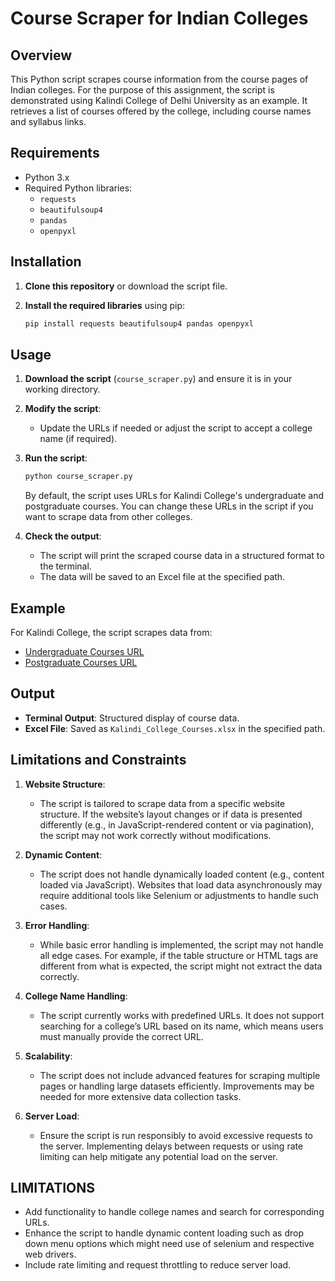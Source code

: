 # Course Scraper for Indian Colleges

## Overview

This Python script scrapes course information from the course pages of Indian colleges. For the purpose of this assignment, the script is demonstrated using Kalindi College of Delhi University as an example. It retrieves a list of courses offered by the college, including course names and syllabus links.

## Requirements

- Python 3.x
- Required Python libraries:
  - `requests`
  - `beautifulsoup4`
  - `pandas`
  - `openpyxl`

## Installation

1. **Clone this repository** or download the script file.

2. **Install the required libraries** using pip:

   ```bash
   pip install requests beautifulsoup4 pandas openpyxl
   ```

## Usage

1. **Download the script** (`course_scraper.py`) and ensure it is in your working directory.

2. **Modify the script**:
   - Update the URLs if needed or adjust the script to accept a college name (if required).

3. **Run the script**:

   ```bash
   python course_scraper.py
   ```

   By default, the script uses URLs for Kalindi College's undergraduate and postgraduate courses. You can change these URLs in the script if you want to scrape data from other colleges.

4. **Check the output**:
   - The script will print the scraped course data in a structured format to the terminal.
   - The data will be saved to an Excel file at the specified path.

## Example

For Kalindi College, the script scrapes data from:
- [Undergraduate Courses URL](https://www.kalindicollege.in/undergraduate/)
- [Postgraduate Courses URL](https://www.kalindicollege.in/postgraduate/)

## Output

- **Terminal Output**: Structured display of course data.
- **Excel File**: Saved as `Kalindi_College_Courses.xlsx` in the specified path.

## Limitations and Constraints

1. **Website Structure**: 
   - The script is tailored to scrape data from a specific website structure. If the website’s layout changes or if data is presented differently (e.g., in JavaScript-rendered content or via pagination), the script may not work correctly without modifications.

2. **Dynamic Content**:
   - The script does not handle dynamically loaded content (e.g., content loaded via JavaScript). Websites that load data asynchronously may require additional tools like Selenium or adjustments to handle such cases.

3. **Error Handling**:
   - While basic error handling is implemented, the script may not handle all edge cases. For example, if the table structure or HTML tags are different from what is expected, the script might not extract the data correctly.

4. **College Name Handling**:
   - The script currently works with predefined URLs. It does not support searching for a college’s URL based on its name, which means users must manually provide the correct URL.

5. **Scalability**:
   - The script does not include advanced features for scraping multiple pages or handling large datasets efficiently. Improvements may be needed for more extensive data collection tasks.

6. **Server Load**:
   - Ensure the script is run responsibly to avoid excessive requests to the server. Implementing delays between requests or using rate limiting can help mitigate any potential load on the server.

## LIMITATIONS

- Add functionality to handle college names and search for corresponding URLs.
- Enhance the script to handle dynamic content loading such as drop down menu options which might need use of selenium and respective web drivers.
- Include rate limiting and request throttling to reduce server load.
